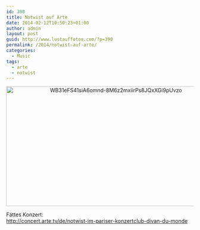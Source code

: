 ```yaml
---
id: 390
title: Notwist auf Arte
date: 2014-02-12T10:50:23+01:00
author: admin
layout: post
guid: http://www.lustauffotos.com/?p=390
permalink: /2014/notwist-auf-arte/
categories:
  - Music
tags:
  - arte
  - notwist
---
```

<p style="text-align: center;">
  <a href="http://www.lustauffotos.com/files/2014/02/WB31eFS41siA6omnd-8M6z2mxiirPs8JQxXGi9pUvzo.png" class="broken_link"><img class="aligncenter  wp-image-393" alt="WB31eFS41siA6omnd-8M6z2mxiirPs8JQxXGi9pUvzo" src="http://www.lustauffotos.com/files/2014/02/WB31eFS41siA6omnd-8M6z2mxiirPs8JQxXGi9pUvzo.png" width="574" height="322" srcset="http://www.lustauffotos.com/files/2014/02/WB31eFS41siA6omnd-8M6z2mxiirPs8JQxXGi9pUvzo.png 956w, http://www.lustauffotos.com/files/2014/02/WB31eFS41siA6omnd-8M6z2mxiirPs8JQxXGi9pUvzo-300x168.png 300w" sizes="(max-width: 574px) 100vw, 574px" /></a>
</p>

Fättes Konzert:  
<http://concert.arte.tv/de/notwist-im-pariser-konzertclub-divan-du-monde>